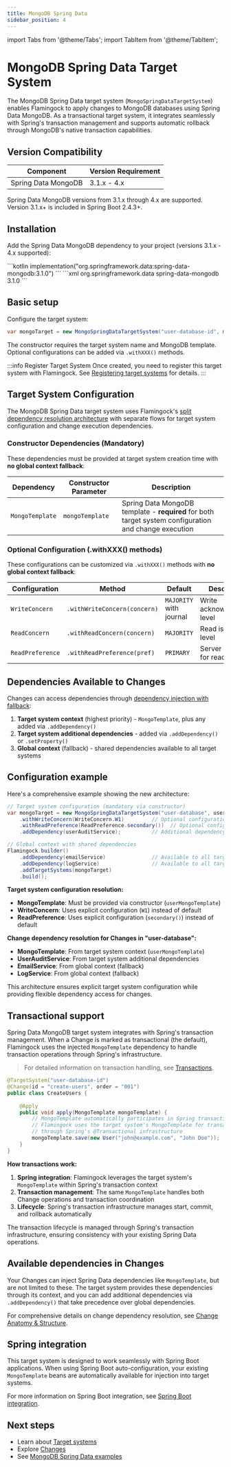 ```yaml
---
title: MongoDB Spring Data
sidebar_position: 4
---
```

import Tabs from '@theme/Tabs';
import TabItem from '@theme/TabItem';

# MongoDB Spring Data Target System

The MongoDB Spring Data target system (`MongoSpringDataTargetSystem`) enables Flamingock to apply changes to MongoDB databases using Spring Data MongoDB. As a transactional target system, it integrates seamlessly with Spring's transaction management and supports automatic rollback through MongoDB's native transaction capabilities.

## Version Compatibility

| Component | Version Requirement |
|-----------|-------------------|
| Spring Data MongoDB | 3.1.x - 4.x |

Spring Data MongoDB versions from 3.1.x through 4.x are supported. Version 3.1.x+ is included in Spring Boot 2.4.3+.

## Installation

Add the Spring Data MongoDB dependency to your project (versions 3.1.x - 4.x supported):

<Tabs groupId="gradle_maven">
  <TabItem value="gradle" label="Gradle" default>
```kotlin
implementation("org.springframework.data:spring-data-mongodb:3.1.0")
```
  </TabItem>
  <TabItem value="maven" label="Maven">
```xml
<dependency>
    <groupId>org.springframework.data</groupId>
    <artifactId>spring-data-mongodb</artifactId>
    <version>3.1.0</version> <!-- 3.1.x - 4.x supported -->
</dependency>
```
  </TabItem>
</Tabs>


## Basic setup

Configure the target system:

```java
var mongoTarget = new MongoSpringDataTargetSystem("user-database-id", mongoTemplate);
```

The constructor requires the target system name and MongoDB template. Optional configurations can be added via `.withXXX()` methods.

:::info Register Target System
Once created, you need to register this target system with Flamingock. See [Registering target systems](introduction.md#registering-target-systems) for details.
:::

## Target System Configuration

The MongoDB Spring Data target system uses Flamingock's [split dependency resolution architecture](introduction.md#dependency-injection) with separate flows for target system configuration and change execution dependencies.

### Constructor Dependencies (Mandatory)

These dependencies must be provided at target system creation time with **no global context fallback**:

| Dependency | Constructor Parameter | Description |
|------------|----------------------|-------------|
| `MongoTemplate` | `mongoTemplate` | Spring Data MongoDB template - **required** for both target system configuration and change execution |

### Optional Configuration (.withXXX() methods)

These configurations can be customized via `.withXXX()` methods with **no global context fallback**:

| Configuration | Method | Default | Description |
|---------------|--------|---------|-------------|
| `WriteConcern` | `.withWriteConcern(concern)` | `MAJORITY` with journal | Write acknowledgment level |
| `ReadConcern` | `.withReadConcern(concern)` | `MAJORITY` | Read isolation level |
| `ReadPreference` | `.withReadPreference(pref)` | `PRIMARY` | Server selection for reads |


## Dependencies Available to Changes

Changes can access dependencies through [dependency injection with fallback](../changes/anatomy-and-structure.md#method-parameters-and-dependency-injection):

1. **Target system context** (highest priority) - `MongoTemplate`, plus any added via `.addDependency()`
2. **Target system additional dependencies** - added via `.addDependency()` or `.setProperty()`
3. **Global context** (fallback) - shared dependencies available to all target systems

## Configuration example

Here's a comprehensive example showing the new architecture:

```java
// Target system configuration (mandatory via constructor)
var mongoTarget = new MongoSpringDataTargetSystem("user-database", userMongoTemplate)
    .withWriteConcern(WriteConcern.W1)         // Optional configuration
    .withReadPreference(ReadPreference.secondary())  // Optional configuration
    .addDependency(userAuditService);          // Additional dependency for changes

// Global context with shared dependencies
Flamingock.builder()
    .addDependency(emailService)               // Available to all target systems
    .addDependency(logService)                 // Available to all target systems
    .addTargetSystems(mongoTarget)
    .build();
```

**Target system configuration resolution:**
- **MongoTemplate**: Must be provided via constructor (`userMongoTemplate`)
- **WriteConcern**: Uses explicit configuration (`W1`) instead of default
- **ReadPreference**: Uses explicit configuration (`secondary()`) instead of default

**Change dependency resolution for Changes in "user-database":**
- **MongoTemplate**: From target system context (`userMongoTemplate`)
- **UserAuditService**: From target system additional dependencies
- **EmailService**: From global context (fallback)
- **LogService**: From global context (fallback)

This architecture ensures explicit target system configuration while providing flexible dependency access for changes.

## Transactional support

Spring Data MongoDB target system integrates with Spring's transaction management. When a Change is marked as transactional (the default), Flamingock uses the injected `MongoTemplate` dependency to handle transaction operations through Spring's infrastructure.

> For detailed information on transaction handling, see [Transactions](../changes/transactions.md).

```java
@TargetSystem("user-database-id")
@Change(id = "create-users", order = "001")
public class CreateUsers {
    
    @Apply
    public void apply(MongoTemplate mongoTemplate) {
        // MongoTemplate automatically participates in Spring transactions
        // Flamingock uses the target system's MongoTemplate for transaction management
        // through Spring's @Transactional infrastructure
        mongoTemplate.save(new User("john@example.com", "John Doe"));
    }
}
```

**How transactions work:**
1. **Spring integration**: Flamingock leverages the target system's `MongoTemplate` within Spring's transaction context
2. **Transaction management**: The same `MongoTemplate` handles both Change operations and transaction coordination
3. **Lifecycle**: Spring's transaction infrastructure manages start, commit, and rollback automatically

The transaction lifecycle is managed through Spring's transaction infrastructure, ensuring consistency with your existing Spring Data operations.

## Available dependencies in Changes

Your Changes can inject Spring Data dependencies like `MongoTemplate`, but are not limited to these. The target system provides these dependencies through its context, and you can add additional dependencies via `.addDependency()` that take precedence over global dependencies.

For comprehensive details on change dependency resolution, see [Change Anatomy & Structure](../changes/anatomy-and-structure.md).

## Spring integration

This target system is designed to work seamlessly with Spring Boot applications. When using Spring Boot auto-configuration, your existing `MongoTemplate` beans are automatically available for injection into target systems.

For more information on Spring Boot integration, see [Spring Boot integration](../frameworks/springboot-integration/introduction.md).

## Next steps

- Learn about [Target systems](introduction.md)
- Explore [Changes](../changes/introduction.md)
- See [MongoDB Spring Data examples](https://github.com/flamingock/flamingock-examples/tree/master/mongodb-springdata)